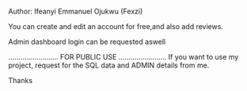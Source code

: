 Author: Ifeanyi Emmanuel Ojukwu (Fexzi)

You can create and edit an account for free,and also add reviews.

Admin dashboard login can be requested aswell

.........................
FOR PUBLIC USE
........................
If you want to use my project, request for the SQL data and ADMIN details from me.

Thanks
